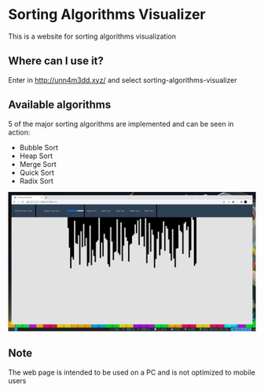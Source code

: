 # Sorting Algorithms Visualizer
This is a website for sorting algorithms visualization

## Where can I use it?
Enter in http://unn4m3dd.xyz/ and select sorting-algorithms-visualizer

## Available algorithms
5 of the major sorting algorithms are implemented and can be seen in action:  
- Bubble Sort  
- Heap Sort  
- Merge Sort  
- Quick Sort  
- Radix Sort  

![Image of the Website](https://github.com/Unn4m3DD/sorting-algorithms-visualizer/blob/master/sorting_algorithms_visualizer.png?raw=true)

## Note
The web page is intended to be used on a PC and is not optimized to mobile users
